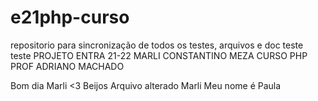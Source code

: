 # e21php-curso
repositorio para sincronização de todos os testes, arquivos e doc
teste teste
PROJETO ENTRA 21-22 MARLI CONSTANTINO MEZA
CURSO PHP
PROF ADRIANO MACHADO

Bom dia Marli
<3
Beijos
Arquivo alterado Marli 
Meu nome é Paula
